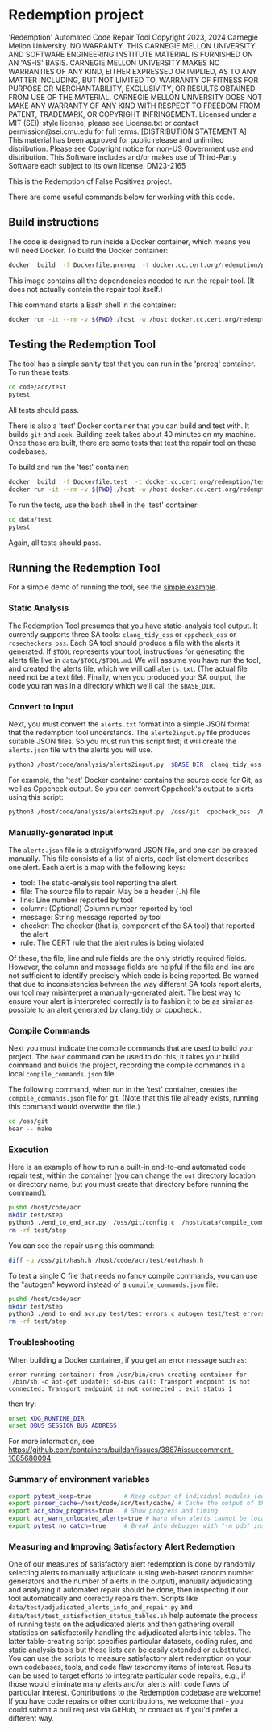 # Redemption project

<legal>
'Redemption' Automated Code Repair Tool
Copyright 2023, 2024 Carnegie Mellon University.
NO WARRANTY. THIS CARNEGIE MELLON UNIVERSITY AND SOFTWARE ENGINEERING
INSTITUTE MATERIAL IS FURNISHED ON AN 'AS-IS' BASIS. CARNEGIE MELLON
UNIVERSITY MAKES NO WARRANTIES OF ANY KIND, EITHER EXPRESSED OR IMPLIED,
AS TO ANY MATTER INCLUDING, BUT NOT LIMITED TO, WARRANTY OF FITNESS FOR
PURPOSE OR MERCHANTABILITY, EXCLUSIVITY, OR RESULTS OBTAINED FROM USE OF
THE MATERIAL. CARNEGIE MELLON UNIVERSITY DOES NOT MAKE ANY WARRANTY OF ANY
KIND WITH RESPECT TO FREEDOM FROM PATENT, TRADEMARK, OR COPYRIGHT
INFRINGEMENT.
Licensed under a MIT (SEI)-style license, please see License.txt or
contact permission@sei.cmu.edu for full terms.
[DISTRIBUTION STATEMENT A] This material has been approved for public
release and unlimited distribution.  Please see Copyright notice for
non-US Government use and distribution.
This Software includes and/or makes use of Third-Party Software each
subject to its own license.
DM23-2165
</legal>

This is the Redemption of False Positives project.

There are some useful commands below for working with this code.

## Build instructions

The code is designed to run inside a Docker container, which means you will need Docker. To build the Docker container:

```sh
docker  build  -f Dockerfile.prereq  -t docker.cc.cert.org/redemption/prereq  .
```

This image contains all the dependencies needed to run the repair tool. (It does not actually contain the repair tool itself.)

This command starts a Bash shell in the container:

```sh
docker run -it --rm -v ${PWD}:/host -w /host docker.cc.cert.org/redemption/prereq  bash
```

## Testing the Redemption Tool

The tool has a simple sanity test that you can run in the 'prereq' container. To run these tests:

```sh
cd code/acr/test
pytest
```

All tests should pass.

There is also a 'test' Docker container that you can build and test with. It builds `git` and `zeek`. Building zeek takes about 40 minutes on my machine. Once these are built, there are some tests that test the repair tool on these codebases.

To build and run the 'test' container:

```sh
docker  build  -f Dockerfile.test  -t docker.cc.cert.org/redemption/test  .
docker run -it --rm -v ${PWD}:/host -w /host docker.cc.cert.org/redemption/test  bash
```

To run the tests, use the bash shell in the 'test' container:

```sh
cd data/test
pytest
```

Again, all tests should pass.

## Running the Redemption Tool

For a simple demo of running the tool, see the [simple example](doc/examples/simple/README.md).

### Static Analysis

The Redemption Tool presumes that you have static-analysis tool output.  It currently supports three SA tools:  `clang_tidy_oss` or `cppcheck_oss` or `rosecheckers_oss`. Each SA tool should produce a file with the alerts it generated. If `$TOOL` represents your tool, instructions for generating the alerts file live in `data/$TOOL/$TOOL.md`.  We will assume you have run the tool, and created the alerts file, which we will call `alerts.txt`. (The actual file need not be a text file).  Finally, when you produced your SA output, the code you ran was in a directory which we'll call the `$BASE_DIR`.

### Convert to Input

Next, you must convert the `alerts.txt` format into a simple JSON format that the redemption tool understands. The `alerts2input.py` file produces suitable JSON files. So you must run this script first; it will create the `alerts.json` file with the alerts you will use.

``` sh
python3 /host/code/analysis/alerts2input.py  $BASE_DIR  clang_tidy_oss  alerts.txt  alerts.json
```

For example, the 'test' Docker container contains the source code for Git, as well as Cppcheck output.  So you can convert Cppcheck's output to alerts using this script:

``` sh
python3 /host/code/analysis/alerts2input.py  /oss/git  cppcheck_oss  /host/data/cppcheck/git/cppcheck.xml  ./alerts.json
```

### Manually-generated Input

The `alerts.json` file is a straightforward JSON file, and one can be created manually. This file consists of a list of alerts, each list element describes one alert. Each alert is a map with the following keys:

 * tool: The static-analysis tool reporting the alert
 * file: The source file to repair. May be a header (`.h`) file
 * line: Line number reported by tool
 * column: (Optional) Column number reported by tool
 * message: String message reported by tool
 * checker: The checker (that is, component of the SA tool) that reported the alert
 * rule: The CERT rule that the alert rules is being violated

Of these, the file, line and rule fields are the only strictly required fields. However, the column and message fields are helpful if the file and line are not sufficient to identify precisely which code is being reported.   Be warned that due to inconsistencies between the way different SA tools report alerts, our tool may misinterpret a manually-generated alert. The best way to ensure your alert is interpreted correctly is to fashion it to be as similar as possible to an alert generated by clang_tidy or cppcheck..

### Compile Commands

Next you must indicate the compile commands that are used to build your project. The `bear` command can be used to do this; it takes your build command and builds the project, recording the compile commands in a local `compile_commands.json` file.

The following command, when run in the 'test' container, creates the `compile_commands.json` file for git. (Note that this file already exists, running this command would overwrite the file.)

``` sh
cd /oss/git
bear -- make
```

### Execution

Here is an example of how to run a built-in end-to-end automated code repair test, within the container (you can change the `out` directory location or directory name, but you must create that directory before running the command):

```sh
pushd /host/code/acr
mkdir test/step
python3 ./end_to_end_acr.py  /oss/git/config.c  /host/data/compile_commands.git.json  /host/data/test/sample.alerts.json    --step-dir test/step  --repaired-src test/out --base-dir /oss/git --single-file false
rm -rf test/step
```

You can see the repair using this command:

```sh
diff -u /oss/git/hash.h /host/code/acr/test/out/hash.h
```


To test a single C file that needs no fancy compile commands, you can use the "autogen" keyword instead of a `compile_commands.json` file:

```sh
pushd /host/code/acr
mkdir test/step
python3 ./end_to_end_acr.py test/test_errors.c autogen test/test_errors.alerts.json  --base-dir test --step-dir test/step --repaired-src  test/out
rm -rf test/step
```

### Troubleshooting

When building a Docker container, if you get an error message such as:

    error running container: from /usr/bin/crun creating container for [/bin/sh -c apt-get update]: sd-bus call: Transport endpoint is not connected: Transport endpoint is not connected : exit status 1

then try:

```sh
unset XDG_RUNTIME_DIR
unset DBUS_SESSION_BUS_ADDRESS
```

For more information, see https://github.com/containers/buildah/issues/3887#issuecomment-1085680094

### Summary of environment variables

```bash
export pytest_keep=true         # Keep output of individual modules (ear, brain, etc.)
export parser_cache=/host/code/acr/test/cache/ # Cache the output of the ear module
export acr_show_progress=true   # Show progress and timing
export acr_warn_unlocated_alerts=true # Warn when alerts cannot be located in AST
export pytest_no_catch=true     # Break into debugger with "-m pdb" instead of catching exception
```

### Measuring and Improving Satisfactory Alert Redemption

One of our measures of satisfactory alert redemption is done by randomly selecting alerts to manually adjudicate (using web-based random number generators and the number of alerts in the output), manually adjudicating and analyzing if automated repair should be done, then inspecting if our tool automatically and correctly repairs them. Scripts like `data/test/adjudicated_alerts_info_and_repair.py` and `data/test/test_satisfaction_status_tables.sh` help automate the process of running tests on the adjudicated alerts and then gathering overall statistics on satisfactorily handling the adjudicated alerts into tables. The latter table-creating script specifies particular datasets, coding rules, and static analysis tools but those lists can be easily extended or substituted. You can use the scripts to measure satisfactory alert redemption on your own codebases, tools, and code flaw taxonomy items of interest. Results can be used to target efforts to integrate particular code repairs, e.g., if those would eliminate many alerts and/or alerts with code flaws of particular interest. Contributions to the Redemption codebase are welcome! If you have code repairs or other contributions, we welcome that - you could submit a pull request via GitHub, or contact us if you'd prefer a different way.